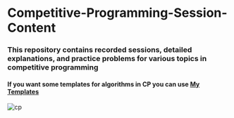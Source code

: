 # Competitive-Programming-Session-Content

### This repository contains recorded sessions, detailed explanations, and practice problems for various topics in competitive programming
#### If you want some templates for algorithms in CP you can use [My Templates](https://github.com/GergesHany/CP-Templates)


![cp](https://github.com/GergesHany/Competitive-Programming-Session-Content/assets/105644935/2117969f-0401-49b9-8a78-32d39aa7b77a)
